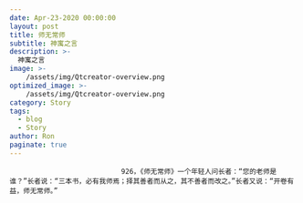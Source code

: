 ```yaml
---
date: Apr-23-2020 00:00:00
layout: post
title: 师无常师
subtitle: 神寓之言
description: >-
  神寓之言
image: >-
    /assets/img/Qtcreator-overview.png
optimized_image: >-
    /assets/img/Qtcreator-overview.png
category: Story
tags:
  - blog
  - Story
author: Ron
paginate: true
---
```


							　　926，《师无常师》一个年轻人问长者：“您的老师是谁？”长者说：“三本书，必有我师焉；择其善者而从之，其不善者而改之。”长者又说：“开卷有益，师无常师。”

